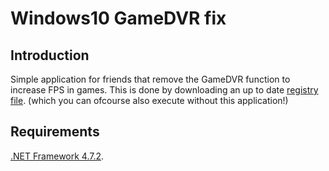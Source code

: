 #  Windows10 GameDVR fix

## Introduction

Simple application for friends that remove the GameDVR function to increase FPS in games. This is done by downloading an up to date [registry file](https://github.com/brian8544/windows10_gamedvr_fix/blob/main/registry_file/DVR_Disable.reg). (which you can ofcourse also execute without this application!)

## Requirements

[.NET Framework 4.7.2](https://dotnet.microsoft.com/download/dotnet-framework/net472).
